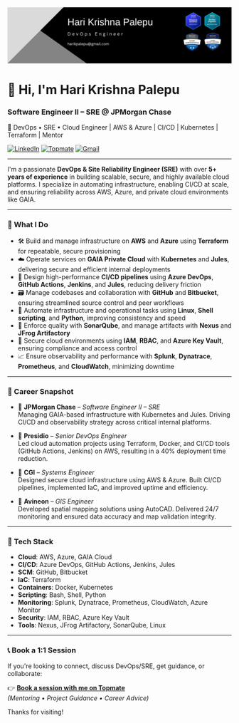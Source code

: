 <div align="center">
  <img src="https://github.com/Haripalepu/Haripalepu/blob/main/git_banner.png" alt="GitHub Banner" width="800"/>
</div>

# 👋 Hi, I'm Hari Krishna Palepu

### Software Engineer II – SRE @ JPMorgan Chase  
🚀 DevOps • SRE • Cloud Engineer | AWS & Azure | CI/CD | Kubernetes | Terraform | Mentor

[![LinkedIn](https://img.shields.io/badge/LinkedIn-Connect-blue?logo=linkedin&style=flat)](https://www.linkedin.com/in/haripalepu/)
[![Topmate](https://img.shields.io/badge/Topmate-Book%20a%201:1-green?logo=meetup&style=flat)](https://topmate.io/hari_palepu)
[![Gmail](https://img.shields.io/badge/Email-harikpalepu@gmail.com-red?logo=gmail&style=flat)](mailto:harikpalepu@gmail.com)

---

I'm a passionate **DevOps & Site Reliability Engineer (SRE)** with over **5+ years of experience** in building scalable, secure, and highly available cloud platforms. I specialize in automating infrastructure, enabling CI/CD at scale, and ensuring reliability across AWS, Azure, and private cloud environments like GAIA.


---

### 🔧 What I Do

- 🛠️ Build and manage infrastructure on **AWS** and **Azure** using **Terraform** for repeatable, secure provisioning  
- ☁️ Operate services on **GAIA Private Cloud** with **Kubernetes** and **Jules**, delivering secure and efficient internal deployments  
- 🚀 Design high-performance **CI/CD pipelines** using **Azure DevOps**, **GitHub Actions**, **Jenkins**, and **Jules**, reducing delivery friction  
- 🗃️ Manage codebases and collaboration with **GitHub** and **Bitbucket**, ensuring streamlined source control and peer workflows  
- 🤖 Automate infrastructure and operational tasks using **Linux**, **Shell scripting**, and **Python**, improving consistency and speed  
- 🧪 Enforce quality with **SonarQube**, and manage artifacts with **Nexus** and **JFrog Artifactory**  
- 🔐 Secure cloud environments using **IAM**, **RBAC**, and **Azure Key Vault**, ensuring compliance and access control  
- 📈 Ensure observability and performance with **Splunk**, **Dynatrace**, **Prometheus**, and **CloudWatch**, minimizing downtime

---

### 💼 Career Snapshot

- 🏢 **JPMorgan Chase** – *Software Engineer II – SRE*  
  Managing GAIA-based infrastructure with Kubernetes and Jules. Driving CI/CD and observability strategy across critical internal platforms.

- 🏢 **Presidio** – *Senior DevOps Engineer*  
  Led cloud automation projects using Terraform, Docker, and CI/CD tools (GitHub Actions, Jenkins) on AWS, resulting in a 40% deployment time reduction.

- 🏢 **CGI** – *Systems Engineer*  
  Designed secure cloud infrastructure using AWS & Azure. Built CI/CD pipelines, implemented IaC, and improved uptime and efficiency.

- 🏢 **Avineon** – *GIS Engineer*  
  Developed spatial mapping solutions using AutoCAD. Delivered 24/7 monitoring and ensured data accuracy and map validation integrity.

---

### 🧰 Tech Stack

- **Cloud**: AWS, Azure, GAIA Cloud  
- **CI/CD**: Azure DevOps, GitHub Actions, Jenkins, Jules  
- **SCM**: GitHub, Bitbucket  
- **IaC**: Terraform  
- **Containers**: Docker, Kubernetes  
- **Scripting**: Bash, Shell, Python  
- **Monitoring**: Splunk, Dynatrace, Prometheus, CloudWatch, Azure Monitor  
- **Security**: IAM, RBAC, Azure Key Vault  
- **Tools**: Nexus, JFrog Artifactory, SonarQube, Linux

---

### 📞 Book a 1:1 Session

If you're looking to connect, discuss DevOps/SRE, get guidance, or collaborate:

👉 [**Book a session with me on Topmate**](https://topmate.io/hari_palepu)  
*(Mentoring • Project Guidance • Career Advice)*

Thanks for visiting!
